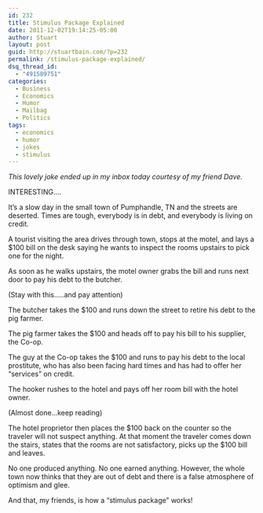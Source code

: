 ```yaml
---
id: 232
title: Stimulus Package Explained
date: 2011-12-02T19:14:25-05:00
author: Stuart
layout: post
guid: http://stuartbain.com/?p=232
permalink: /stimulus-package-explained/
dsq_thread_id:
  - "491589751"
categories:
  - Business
  - Economics
  - Humor
  - Mailbag
  - Politics
tags:
  - economics
  - humor
  - jokes
  - stimulus
---
```

_This lovely joke ended up in my inbox today courtesy of my friend Dave._

INTERESTING&#8230;.

It&#8217;s a slow day in the small town of Pumphandle, TN and the streets are deserted. Times are tough, everybody is in debt, and everybody is living on credit.

A tourist visiting the area drives through town, stops at the motel, and lays a $100 bill on the desk saying he wants to inspect the rooms upstairs to pick one for the night.

As soon as he walks upstairs, the motel owner grabs the bill and runs next door to pay his debt to the butcher.

(Stay with this&#8230;..and pay attention)

The butcher takes the $100 and runs down the street to retire his debt to the pig farmer.

The pig farmer takes the $100 and heads off to pay his bill to his supplier, the Co-op.

The guy at the Co-op takes the $100 and runs to pay his debt to the local prostitute, who has also been facing hard times and has had to offer her &#8220;services&#8221; on credit.

The hooker rushes to the hotel and pays off her room bill with the hotel owner.

(Almost done&#8230;keep reading)

The hotel proprietor then places the $100 back on the counter so the traveler will not suspect anything. At that moment the traveler comes down the stairs, states that the rooms are not satisfactory, picks up the $100 bill and leaves.

No one produced anything. No one earned anything. However, the whole town now thinks that they are out of debt and there is a false atmosphere of optimism and glee.

And that, my friends, is how a &#8220;stimulus package&#8221; works!